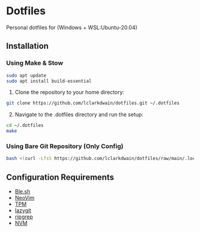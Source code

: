 # Dotfiles

Personal dotfiles for (Windows + WSL:Ubuntu-20.04)

## Installation

### Using Make & Stow

```bash
sudo apt update
sudo apt install build-essential
```

1. Clone the repository to your home directory:

```bash
git clone https://github.com/lclarkdwain/dotfiles.git ~/.dotfiles
```

2. Navigate to the .dotfiles directory and run the setup:

```bash
cd ~/.dotfiles
make
```

### Using Bare Git Repository (Only Config)

```bash
bash <(curl -LfsS https://github.com/lclarkdwain/dotfiles/raw/main/.local/bin/install-bare)
```

## Configuration Requirements

- [Ble.sh](https://github.com/akinomyoga/ble.sh)
- [NeoVim](https://github.com/neovim/neovim/blob/master/INSTALL.md#linux)
- [TPM](https://github.com/tmux-plugins/tpm)
- [lazygit](https://github.com/jesseduffield/lazygit)
- [ripgrep](https://github.com/BurntSushi/ripgrep)
- [NVM](https://github.com/nvm-sh/nvm?tab=readme-ov-file#installing-and-updating)
